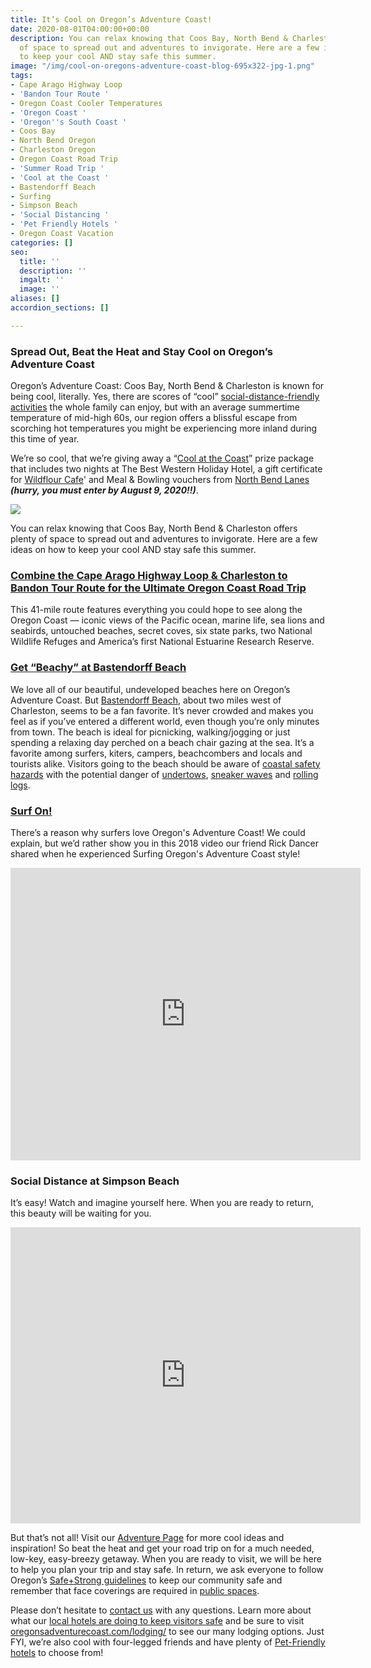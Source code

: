 ```yaml
---
title: It’s Cool on Oregon’s Adventure Coast!
date: 2020-08-01T04:00:00+00:00
description: You can relax knowing that Coos Bay, North Bend & Charleston offers plenty
  of space to spread out and adventures to invigorate. Here are a few ideas on how
  to keep your cool AND stay safe this summer.
image: "/img/cool-on-oregons-adventure-coast-blog-695x322-jpg-1.png"
tags:
- Cape Arago Highway Loop
- 'Bandon Tour Route '
- Oregon Coast Cooler Temperatures
- 'Oregon Coast '
- 'Oregon''s South Coast '
- Coos Bay
- North Bend Oregon
- Charleston Oregon
- Oregon Coast Road Trip
- 'Summer Road Trip '
- 'Cool at the Coast '
- Bastendorff Beach
- Surfing
- Simpson Beach
- 'Social Distancing '
- 'Pet Friendly Hotels '
- Oregon Coast Vacation
categories: []
seo:
  title: ''
  description: ''
  imgalt: ''
  image: ''
aliases: []
accordion_sections: []

---
```

### Spread Out, Beat the Heat and Stay Cool on Oregon’s Adventure Coast

Oregon’s Adventure Coast: Coos Bay, North Bend & Charleston is known for being cool, literally. Yes, there are scores of “cool” [social-distance-friendly activities](https://www.oregonsadventurecoast.com/blog/five-fun-ways-to-social-distance-on-oregon-s-adventure-coast/) the whole family can enjoy, but with an average summertime temperature of mid-high 60s, our region offers a blissful escape from scorching hot temperatures you might be experiencing more inland during this time of year.

We’re so cool, that we’re giving away a “[Cool at the Coast](https://www.kezi.com/content/contests/571605781.html#//)” prize package that includes two nights at The Best Western Holiday Hotel, a gift certificate for [Wildflour Cafe](https://www.wildflour-catering.com/)' and Meal & Bowling vouchers from [North Bend Lanes ](https://northbendlanes.com/)**_(hurry, you must enter by August 9, 2020!!)_**.

![](/img/coos-bay-north-bend-coast-cool-at-the-coast-summer-2020-rev-2.jpg)

You can relax knowing that Coos Bay, North Bend & Charleston offers plenty of space to spread out and adventures to invigorate. Here are a few ideas on how to keep your cool AND stay safe this summer.

### [Combine the Cape Arago Highway Loop & Charleston to Bandon Tour Route for the Ultimate Oregon Coast Road Trip](https://www.oregonsadventurecoast.com/blog/featured-road-trip-cape-arago-highway-charleston-to-bandon-tour-route/)

This 41-mile route features everything you could hope to see along the Oregon Coast — iconic views of the Pacific ocean, marine life, sea lions and seabirds, untouched beaches, secret coves, six state parks, two National Wildlife Refuges and America’s first National Estuarine Research Reserve.

### [Get “Beachy” at Bastendorff Beach](https://www.oregonsadventurecoast.com/blog/2017-08-29-spotlight-on-bastendorff-beach/)

We love all of our beautiful, undeveloped beaches here on Oregon’s Adventure Coast. But [Bastendorff Beach](http://www.co.coos.or.us/Departments/CoosCountyParks/Bastendorff.aspx), about two miles west of Charleston, seems to be a fan favorite. It’s never crowded and makes you feel as if you’ve entered a different world, even though you’re only minutes from town. The beach is ideal for picnicking, walking/jogging or just spending a relaxing day perched on a beach chair gazing at the sea. It’s a favorite among surfers, kiters, campers, beachcombers and locals and tourists alike. Visitors going to the beach should be aware of [coastal safety hazards](http://www.oregon.gov/OPRD/PARKS/beach_tips.shtml) with the potential danger of [undertows](http://en.wikipedia.org/wiki/Undertow_(wave_action)), [sneaker waves](http://en.wikipedia.org/wiki/Sneaker_wave) and [rolling logs](http://www.co.coos.or.us/Portals/0/Parks/BriefParkRules.pdf).

### [Surf On!](https://www.oregonsadventurecoast.com/water-recreation/)

There’s a reason why surfers love Oregon's Adventure Coast! We could explain, but we’d rather show you in this 2018 video our friend Rick Dancer shared when he experienced Surfing Oregon's Adventure Coast style!
<iframe src="https://www.facebook.com/plugins/video.php?href=https%3A%2F%2Fwww.facebook.com%2FThatOregonLife%2Fvideos%2F1772772586154501%2F&show_text=1&width=560" width="560" height="468" style="border:none;overflow:hidden" scrolling="no" frameborder="0" allowTransparency="true" allow="encrypted-media" allowFullScreen="true"></iframe>

### Social Distance at Simpson Beach

It’s easy! Watch and imagine yourself here. When you are ready to return, this beauty will be waiting for you.
<iframe src="https://www.facebook.com/plugins/video.php?href=https%3A%2F%2Fwww.facebook.com%2FOregonsAdventureCoast%2Fvideos%2F501046370589317%2F&show_text=1&width=560" width="560" height="474" style="border:none;overflow:hidden" scrolling="no" frameborder="0" allowTransparency="true" allow="encrypted-media" allowFullScreen="true"></iframe>

But that’s not all! Visit our [Adventure Page](https://www.oregonsadventurecoast.com/adventures/) for more cool ideas and inspiration! So beat the heat and get your road trip on for a much needed, low-key, easy-breezy getaway. When you are ready to visit, we will be here to help you plan your trip and stay safe. In return, we ask everyone to follow Oregon’s [Safe+Strong guidelines](https://govstatus.egov.com/reopening-oregon) to keep our community safe and remember that face coverings are required in [public spaces](https://sharedsystems.dhsoha.state.or.us/DHSForms/Served/le2288K.pdf).

Please don’t hesitate to [contact us](https://www.oregonsadventurecoast.com/contact/) with any questions. Learn more about what our [local hotels are doing to keep visitors safe](https://www.oregonsadventurecoast.com/blog/how-hotels-on-oregon-s-adventure-coast-are-keeping-guests-safe/) and be sure to visit [oregonsadventurecoast.com/lodging/](https://www.oregonsadventurecoast.com/lodging/) to see our many lodging options. Just FYI, we’re also cool with four-legged friends and have plenty of [Pet-Friendly hotels](https://www.oregonsadventurecoast.com/blog/dog-friendly-hotels-on-oregon-s-adventure-coast/) to choose from!